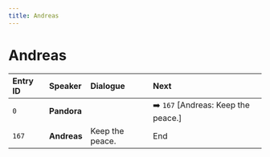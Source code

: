```yaml
---
title: Andreas
---
```


# Andreas


| Entry ID | Speaker | Dialogue | Next |
| :------- | :------ | :------- | :------------ |
| `0` | **Pandora** |  | ➡️ `167` \[Andreas: Keep the peace\.\] |
| `167` | **Andreas** | Keep the peace\. | End |

